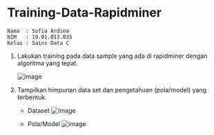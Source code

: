 # Training-Data-Rapidminer
```
Nama  : Sofia Ardina
NIM   : 19.01.013.035
Kelas : Sains Data C
```

1. Lakukan training pada data sample yang ada di rapidminer dengan algoritma yang tepat.

   ![image](https://user-images.githubusercontent.com/105371183/197680339-e50658de-184e-4f9f-8dc9-1d4c00a98557.png)

2. Tampilkan himpunan data set dan pengetahuan (pola/model) yang terbentuk.

    - Dataset
    ![image](https://user-images.githubusercontent.com/105371183/197680435-222ef324-901f-4990-9c08-c915190d4d81.png)


    - Pola/Model
    ![image](https://user-images.githubusercontent.com/105371183/197680611-a3beff93-99fd-4fcc-9234-106242375704.png)
